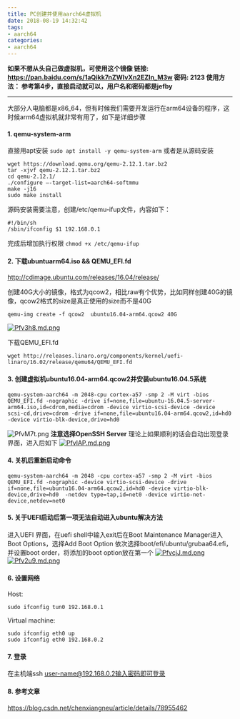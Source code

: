 ```yaml
---
title: PC创建并使用aarch64虚拟机
date: 2018-08-19 14:32:42
tags:
- aarch64
categories:
- aarch64
---
```


**如果不想从头自己做虚拟机，可使用这个镜像
链接: https://pan.baidu.com/s/1aQikk7nZWlvXn2EZIn_M3w 密码: 2123
使用方法：
参考第4步，直接启动就可以，用户名和密码都是jefby**

----------

大部分人电脑都是x86_64，但有时候我们需要开发运行在arm64设备的程序，这时候arm64虚拟机就非常有用了，如下是详细步骤

#### 1. qemu-system-arm

直接用apt安装 `sudo apt install -y qemu-system-arm`
或者是从源码安装
```	
wget https://download.qemu.org/qemu-2.12.1.tar.bz2
tar -xjvf qemu-2.12.1.tar.bz2
cd qemu-2.12.1/
./configure –-target-list=aarch64-softmmu
make -j16
sudo make install
```
源码安装需要注意，创建/etc/qemu-ifup文件，内容如下：
```	
#!/bin/sh 
/sbin/ifconfig $1 192.168.0.1
```
完成后增加执行权限
`chmod +x /etc/qemu-ifup`
	
#### 2. 下载ubuntuarm64.iso && QEMU_EFI.fd
http://cdimage.ubuntu.com/releases/16.04/release/
	
创建40G大小的镜像，格式为qcow2，相比raw有个优势，比如同样创建40G的镜像，qcow2格式的size是真正使用的size而不是40G

```
qemu-img create -f qcow2  ubuntu16.04-arm64.qcow2 40G
```

[![Pfv3h8.md.png](https://s1.ax1x.com/2018/08/19/Pfv3h8.md.png)](https://imgchr.com/i/Pfv3h8)

下载QEMU_EFI.fd

```
wget http://releases.linaro.org/components/kernel/uefi-linaro/16.02/release/qemu64/QEMU_EFI.fd 
```
	
#### 3. 创建虚拟机ubuntu16.04-arm64.qcow2并安装ubuntu16.04.5系统

```
qemu-system-aarch64 -m 2048-cpu cortex-a57 -smp 2 -M virt -bios QEMU_EFI.fd -nographic -drive if=none,file=ubuntu-16.04.5-server-arm64.iso,id=cdrom,media=cdrom -device virtio-scsi-device -device scsi-cd,drive=cdrom -drive if=none,file=ubuntu16.04-arm64.qcow2,id=hd0 -device virtio-blk-device,drive=hd0
```
![PfvM7t.png](https://s1.ax1x.com/2018/08/19/PfvM7t.png)
**注意选择OpenSSH Server**
理论上如果顺利的话会自动出现登录界面，进入后如下
[![PfvlAP.md.png](https://s1.ax1x.com/2018/08/19/PfvlAP.md.png)](https://imgchr.com/i/PfvlAP)

#### 4. 关机后重新启动命令
	
```
qemu-system-aarch64 -m 2048 -cpu cortex-a57 -smp 2 -M virt -bios QEMU_EFI.fd -nographic -device virtio-scsi-device -drive if=none,file=ubuntu16.04-arm64.qcow2,id=hd0 -device virtio-blk-device,drive=hd0  -netdev type=tap,id=net0 -device virtio-net-device,netdev=net0
```

#### 5. 关于UEFI启动后第一项无法自动进入ubuntu解决方法

进入UEFI 界面，在uefi shell中输入exit后在Boot Maintenance Manager进入Boot Options，选择Add Boot Option 依次选择boot/efi/ubuntu/grubaa64.efi，并设置boot order，将添加的boot option放在第一个
[![PfvcjJ.md.png](https://s1.ax1x.com/2018/08/19/PfvcjJ.md.png)](https://imgchr.com/i/PfvcjJ)
[![Pfv2u9.md.png](https://s1.ax1x.com/2018/08/19/Pfv2u9.md.png)](https://imgchr.com/i/Pfv2u9)

#### 6. 设置网络
	
Host:
	
```
sudo ifconfig tun0 192.168.0.1
```
Virtual machine:

```
sudo ifconfig eth0 up
sudo ifconfig eth0 192.168.0.2
```
	
#### 7. 登录

在主机端ssh user-name@192.168.0.2输入密码即可登录


#### 8. 参考文章
https://blog.csdn.net/chenxiangneu/article/details/78955462

